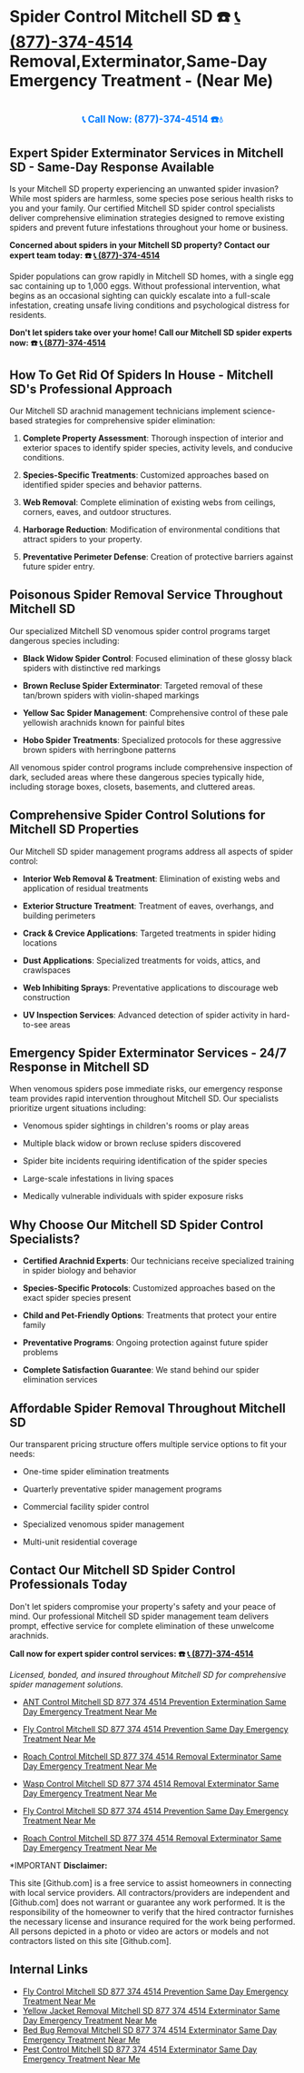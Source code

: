 # Spider Control Mitchell SD ☎️ [📞 (877)-374-4514](https://pest-control-4514.netlify.app) Removal,Exterminator,Same-Day Emergency Treatment - (Near Me)
# 

<p align="center" style="font-size: 1.2em; font-weight: bold; margin: 20px 0;">
  <a href="https://pest-control-4514.netlify.app" target="_blank" style="color: #007BFF; text-decoration: none;">📞 Call Now: (877)-374-4514 ☎️💧</a>
</p>

## Expert Spider Exterminator Services in Mitchell SD - Same-Day Response Available

Is your Mitchell SD property experiencing an unwanted spider invasion? While most spiders are harmless, some species pose serious health risks to you and your family. Our certified Mitchell SD spider control specialists deliver comprehensive elimination strategies designed to remove existing spiders and prevent future infestations throughout your home or business.

**Concerned about spiders in your Mitchell SD property? Contact our expert team today: ☎️ [📞 (877)-374-4514](https://pest-control-4514.netlify.app)**

Spider populations can grow rapidly in Mitchell SD homes, with a single egg sac containing up to 1,000 eggs. Without professional intervention, what begins as an occasional sighting can quickly escalate into a full-scale infestation, creating unsafe living conditions and psychological distress for residents.

**Don't let spiders take over your home! Call our Mitchell SD spider experts now: ☎️ [📞 (877)-374-4514](https://pest-control-4514.netlify.app)**

## How To Get Rid Of Spiders In House - Mitchell SD's Professional Approach

Our Mitchell SD arachnid management technicians implement science-based strategies for comprehensive spider elimination:

1. **Complete Property Assessment**: Thorough inspection of interior and exterior spaces to identify spider species, activity levels, and conducive conditions.

2. **Species-Specific Treatments**: Customized approaches based on identified spider species and behavior patterns.

3. **Web Removal**: Complete elimination of existing webs from ceilings, corners, eaves, and outdoor structures.

4. **Harborage Reduction**: Modification of environmental conditions that attract spiders to your property.

5. **Preventative Perimeter Defense**: Creation of protective barriers against future spider entry.

## Poisonous Spider Removal Service Throughout Mitchell SD

Our specialized Mitchell SD venomous spider control programs target dangerous species including:

- **Black Widow Spider Control**: Focused elimination of these glossy black spiders with distinctive red markings

- **Brown Recluse Spider Exterminator**: Targeted removal of these tan/brown spiders with violin-shaped markings

- **Yellow Sac Spider Management**: Comprehensive control of these pale yellowish arachnids known for painful bites

- **Hobo Spider Treatments**: Specialized protocols for these aggressive brown spiders with herringbone patterns

All venomous spider control programs include comprehensive inspection of dark, secluded areas where these dangerous species typically hide, including storage boxes, closets, basements, and cluttered areas.

## Comprehensive Spider Control Solutions for Mitchell SD Properties

Our Mitchell SD spider management programs address all aspects of spider control:

- **Interior Web Removal & Treatment**: Elimination of existing webs and application of residual treatments

- **Exterior Structure Treatment**: Treatment of eaves, overhangs, and building perimeters

- **Crack & Crevice Applications**: Targeted treatments in spider hiding locations

- **Dust Applications**: Specialized treatments for voids, attics, and crawlspaces

- **Web Inhibiting Sprays**: Preventative applications to discourage web construction

- **UV Inspection Services**: Advanced detection of spider activity in hard-to-see areas

## Emergency Spider Exterminator Services - 24/7 Response in Mitchell SD

When venomous spiders pose immediate risks, our emergency response team provides rapid intervention throughout Mitchell SD. Our specialists prioritize urgent situations including:

- Venomous spider sightings in children's rooms or play areas

- Multiple black widow or brown recluse spiders discovered

- Spider bite incidents requiring identification of the spider species

- Large-scale infestations in living spaces

- Medically vulnerable individuals with spider exposure risks

## Why Choose Our Mitchell SD Spider Control Specialists?

- **Certified Arachnid Experts**: Our technicians receive specialized training in spider biology and behavior

- **Species-Specific Protocols**: Customized approaches based on the exact spider species present

- **Child and Pet-Friendly Options**: Treatments that protect your entire family

- **Preventative Programs**: Ongoing protection against future spider problems

- **Complete Satisfaction Guarantee**: We stand behind our spider elimination services

## Affordable Spider Removal Throughout Mitchell SD

Our transparent pricing structure offers multiple service options to fit your needs:

- One-time spider elimination treatments

- Quarterly preventative spider management programs

- Commercial facility spider control

- Specialized venomous spider management

- Multi-unit residential coverage

## Contact Our Mitchell SD Spider Control Professionals Today

Don't let spiders compromise your property's safety and your peace of mind. Our professional Mitchell SD spider management team delivers prompt, effective service for complete elimination of these unwelcome arachnids.

**Call now for expert spider control services: ☎️ [📞 (877)-374-4514](https://pest-control-4514.netlify.app)**

*Licensed, bonded, and insured throughout Mitchell SD for comprehensive spider management solutions.*


- [ANT Control Mitchell SD 877 374 4514 Prevention Extermination Same Day Emergency Treatment Near Me](https://github.com/allyoucaneatsushiin/plumbing-texas/blob/main/ANT-Control-Mitchell-SD-877-374-4514-Prevention-Extermination-Same-Day-Emergency-Treatment-Near-Me.md)
- [Fly Control Mitchell SD 877 374 4514 Prevention Same Day Emergency Treatment Near Me](https://github.com/allyoucaneatsushiin/plumbing-texas/blob/main/Fly-Control-Mitchell-SD-877-374-4514-Prevention-Same-Day-Emergency-Treatment-Near-Me.md)
- [Roach Control Mitchell SD 877 374 4514 Removal Exterminator Same Day Emergency Treatment Near Me](https://github.com/allyoucaneatsushiin/plumbing-texas/blob/main/Roach-Control-Mitchell-SD-877-374-4514-Removal-Exterminator-Same-Day-Emergency-Treatment-Near-Me.md)


- [Wasp Control Mitchell SD 877 374 4514 Removal Exterminator Same Day Emergency Treatment Near Me](https://github.com/allyoucaneatsushiin/plumbing-texas/blob/main/Wasp-Control-Mitchell-SD-877-374-4514-Removal-Exterminator-Same-Day-Emergency-Treatment-Near-Me.md)
- [Fly Control Mitchell SD 877 374 4514 Prevention Same Day Emergency Treatment Near Me](https://github.com/allyoucaneatsushiin/plumbing-texas/blob/main/Fly-Control-Mitchell-SD-877-374-4514-Prevention-Same-Day-Emergency-Treatment-Near-Me.md)
- [Roach Control Mitchell SD 877 374 4514 Removal Exterminator Same Day Emergency Treatment Near Me](https://github.com/allyoucaneatsushiin/plumbing-texas/blob/main/Roach-Control-Mitchell-SD-877-374-4514-Removal-Exterminator-Same-Day-Emergency-Treatment-Near-Me.md)


*IMPORTANT **Disclaimer:**  

This site [Github.com] is a free service to assist homeowners in connecting with local service providers. All contractors/providers are independent and [Github.com] does not warrant or guarantee any work performed. It is the responsibility of the homeowner to verify that the hired contractor furnishes the necessary license and insurance required for the work being performed. All persons depicted in a photo or video are actors or models and not contractors listed on this site [Github.com].


## Internal Links
- [Fly Control Mitchell SD 877 374 4514 Prevention Same Day Emergency Treatment Near Me](https://github.com/allyoucaneatsushiin/plumbing-texas/blob/main/Fly-Control-Mitchell-SD-877-374-4514-Prevention-Same-Day-Emergency-Treatment-Near-Me.md)
- [Yellow Jacket Removal Mitchell SD 877 374 4514 Exterminator Same Day Emergency Treatment Near Me](https://github.com/allyoucaneatsushiin/plumbing-texas/blob/main/Yellow-Jacket-Removal-Mitchell-SD-877-374-4514-Exterminator-Same-Day-Emergency-Treatment-Near-Me.md)
- [Bed Bug Removal Mitchell SD 877 374 4514 Exterminator Same Day Emergency Treatment Near Me](https://github.com/allyoucaneatsushiin/plumbing-texas/blob/main/Bed-Bug-Removal-Mitchell-SD-877-374-4514-Exterminator-Same-Day-Emergency-Treatment-Near-Me.md)
- [Pest Control Mitchell SD 877 374 4514 Exterminator Same Day Emergency Treatment Near Me](https://github.com/allyoucaneatsushiin/plumbing-texas/blob/main/Pest-Control-Mitchell-SD-877-374-4514-Exterminator-Same-Day-Emergency-Treatment-Near-Me.md)
